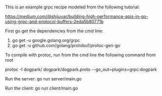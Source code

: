 
This is an example grpc recipe modeled from the following tutorial:

https://medium.com/@shijuvar/building-high-performance-apis-in-go-using-grpc-and-protocol-buffers-2eda5b80771b

First go get the dependencies from the cmd line:

1. go get -u google.golang.org/grpc
2. go get -u github.com/golang/protobuf/protoc-gen-go

To compile with protoc, run from the cmd line the following command from root

protoc -I dogpark/ dogpark/dogpark.proto --go_out=plugins=grpc:dogpark

Run the server:
   go run server/main.go
   
Run the client:
   go run client/main.go  
